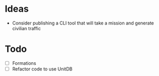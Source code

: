 # Ideas

- Consider publishing a CLI tool that will take a mission and generate civilian traffic

# Todo

- [ ] Formations
- [ ] Refactor code to use UnitDB

